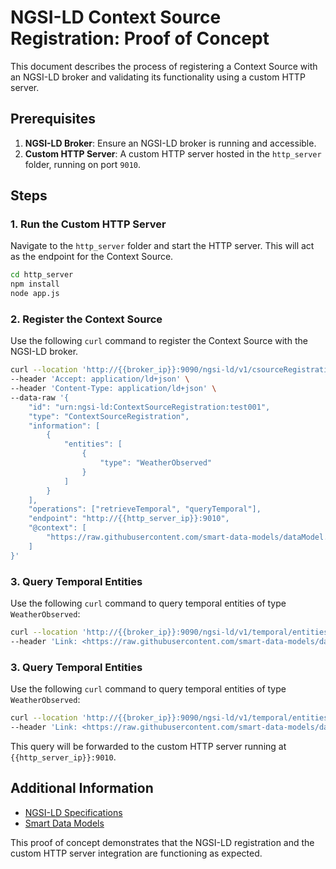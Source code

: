 # NGSI-LD Context Source Registration: Proof of Concept

This document describes the process of registering a Context Source with an NGSI-LD broker and validating its functionality using a custom HTTP server.

## Prerequisites

1. **NGSI-LD Broker**: Ensure an NGSI-LD broker is running and accessible.
2. **Custom HTTP Server**: A custom HTTP server hosted in the `http_server` folder, running on port `9010`.

## Steps

### 1. Run the Custom HTTP Server

Navigate to the `http_server` folder and start the HTTP server. This will act as the endpoint for the Context Source.

```bash
cd http_server
npm install
node app.js
```

### 2. Register the Context Source

Use the following `curl` command to register the Context Source with the NGSI-LD broker.

```bash
curl --location 'http://{{broker_ip}}:9090/ngsi-ld/v1/csourceRegistrations' \
--header 'Accept: application/ld+json' \
--header 'Content-Type: application/ld+json' \
--data-raw '{
    "id": "urn:ngsi-ld:ContextSourceRegistration:test001",
    "type": "ContextSourceRegistration",
    "information": [
        {
            "entities": [
                {
                    "type": "WeatherObserved"
                }
            ]
        }
    ],
    "operations": ["retrieveTemporal", "queryTemporal"],
    "endpoint": "http://{{http_server_ip}}:9010",
    "@context": [
        "https://raw.githubusercontent.com/smart-data-models/dataModel.Weather/master/context.jsonld"
    ]
}'
```

### 3. Query Temporal Entities

Use the following `curl` command to query temporal entities of type `WeatherObserved`:

```bash
curl --location 'http://{{broker_ip}}:9090/ngsi-ld/v1/temporal/entities?type=WeatherObserved&timerel=between&time=2025-01-01T00%3A00%3A00Z&endTime=2025-01-01T12%3A00%3A00Z' \
--header 'Link: <https://raw.githubusercontent.com/smart-data-models/dataModel.Weather/master/context.jsonld>; rel="http://www.w3.org/ns/json-ld#context"; type="application/ld+json"'
```

### 3. Query Temporal Entities

Use the following `curl` command to query temporal entities of type `WeatherObserved`:

```bash
curl --location 'http://{{broker_ip}}:9090/ngsi-ld/v1/temporal/entities?type=WeatherObserved&timerel=between&time=2025-01-01T00%3A00%3A00Z&endTime=2025-01-01T12%3A00%3A00Z' \
--header 'Link: <https://raw.githubusercontent.com/smart-data-models/dataModel.Weather/master/context.jsonld>; rel="http://www.w3.org/ns/json-ld#context"; type="application/ld+json"'
```

This query will be forwarded to the custom HTTP server running at `{{http_server_ip}}:9010`.

## Additional Information

- [NGSI-LD Specifications](https://etsi.org/deliver/etsi_gs/CIM/001_099/009/01.06.01_60/gs_cim009v010601p.pdf)
- [Smart Data Models](https://smartdatamodels.org/)

This proof of concept demonstrates that the NGSI-LD registration and the custom HTTP server integration are functioning as expected.
